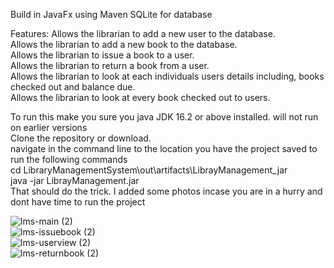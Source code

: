 Build in JavaFx using Maven
SQLite for database

Features:
    Allows the librarian to add a new user to the database.<br />
    Allows the librarian to add a new book to the database.<br />
    Allows the librarian to issue a book to a user.<br />
    Allows the librarian to return a book from a user.<br />
    Allows the librarian to look at each individuals users details including, books checked out and balance due.<br />
    Allows the librarian to look at every book checked out to users.<br />

To run this make you sure you java JDK 16.2 or above installed. will not run on earlier versions<br />
    Clone the repository or download.<br />
    navigate in the command line to the location you have the project saved to 
    run the following commands<br />
        cd LibraryManagementSystem\out\artifacts\LibrayManagement_jar<br />
        java -jar LibrayManagement.jar<br />
That should do the trick. I added some photos incase you are in a hurry and dont have time to run the project<br />



![lms-main (2)](https://user-images.githubusercontent.com/43218258/170594938-a6a7ae97-6178-4bb3-97d3-67759145d820.png)
<br />
![lms-issuebook (2)](https://user-images.githubusercontent.com/43218258/170594952-540aac0b-3283-4d34-aa44-cc021473b4e9.png)
<br />
![lms-userview (2)](https://user-images.githubusercontent.com/43218258/170594962-1ef80695-2ffa-43a3-a459-c3ec0947e0c3.png)
<br />
![lms-returnbook (2)](https://user-images.githubusercontent.com/43218258/170594966-ef35c56b-ac93-4234-a2e4-f05627afd9ac.png)
